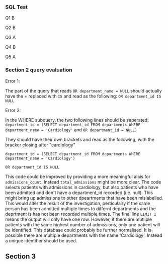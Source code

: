 ### SQL Test 

Q1 B 

Q2 B 

Q3 A 

Q4 B 

Q5 A 


### Section 2 query evaluation 
Error 1:

The part of the query that reads `OR department_name = NULL` should actually have the = replaced with `IS` and read as the following: 
`OR department_id IS NULL`

Error 2: 

In the  WHERE subquery, the two following lines should be seperated: 
`department_id = (SELECT department_id FROM departments WHERE department_name = 'Cardiology'`
and
`OR department_id = NULL)`

They should have their own brackets and read as the following, with the bracker closing after "cardiology"

`department_id = (SELECT department_id FROM departments WHERE department_name = 'Cardiology')`

`OR department_id IS NULL` 


This code could be improved by providing a more meaningful alais for `admissions_count`. Instead `total_admissions` might be 
more clear. 
The code selects patients with admissions in cardiology, but also patients who have been admitted and don't have a department_id
recorded (i.e. null). This might bring up admissions to other dpeartments that have been mislabelled. This would alter the result of
the investigation, perticulalry if the same person has been admitted multiple times to differnt departments and the deprtment is 
has not been recorded multiple times. 
The final line `LIMIT 1` means the output will only have one row. However, if there are mutliple patients with the same highest 
number of admissions, only one patient will be identified. 
This database could probably be further normalised. It is possible there are multiple departments with the name 'Cardiology'. Instead a unique identifier should be used. 


## Section 3





